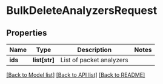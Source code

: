 # BulkDeleteAnalyzersRequest

## Properties
Name | Type | Description | Notes
------------ | ------------- | ------------- | -------------
**ids** | **list[str]** | List of packet analyzers | 

[[Back to Model list]](../README.md#documentation-for-models) [[Back to API list]](../README.md#documentation-for-api-endpoints) [[Back to README]](../README.md)


